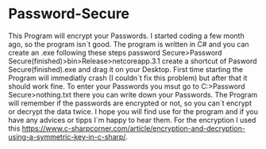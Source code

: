 # Password-Secure
This Program will encrypt your Passwords. I started coding a few month ago, so the program isn´t good. The program is written in C# and you can create an .exe following these steps password Secure>Password Secure(finished)>bin>Release>netcoreapp.3.1 create a shortcut of Pasword Secure(finished).exe and drag it on your Desktop. First time starting the Program will immediatly crash (I couldn´t fix this problem) but after that it should work fine. To enter your Passwords you msut go to C:>Password Secure>nothing.txt there you can write down your Passwords. The Program will remember if the passwords are encrypted or not, so you can´t encrypt or decrypt the data twice. I hope you will find use for the program and if you have any advices or tipps I´m happy to hear them. 
For the encryption I used this https://www.c-sharpcorner.com/article/encryption-and-decryption-using-a-symmetric-key-in-c-sharp/.

